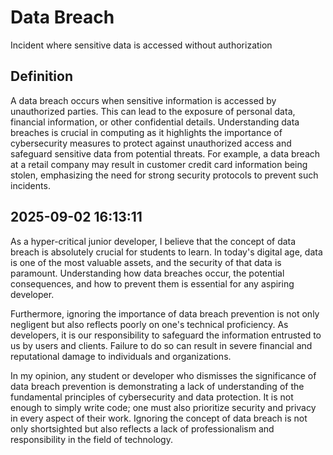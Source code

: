 # Data Breach

Incident where sensitive data is accessed without authorization

## Definition
A data breach occurs when sensitive information is accessed by unauthorized parties. This can lead to the exposure of personal data, financial information, or other confidential details. Understanding data breaches is crucial in computing as it highlights the importance of cybersecurity measures to protect against unauthorized access and safeguard sensitive data from potential threats. For example, a data breach at a retail company may result in customer credit card information being stolen, emphasizing the need for strong security protocols to prevent such incidents.

## 2025-09-02 16:13:11
As a hyper-critical junior developer, I believe that the concept of data breach is absolutely crucial for students to learn. In today's digital age, data is one of the most valuable assets, and the security of that data is paramount. Understanding how data breaches occur, the potential consequences, and how to prevent them is essential for any aspiring developer.

Furthermore, ignoring the importance of data breach prevention is not only negligent but also reflects poorly on one's technical proficiency. As developers, it is our responsibility to safeguard the information entrusted to us by users and clients. Failure to do so can result in severe financial and reputational damage to individuals and organizations.

In my opinion, any student or developer who dismisses the significance of data breach prevention is demonstrating a lack of understanding of the fundamental principles of cybersecurity and data protection. It is not enough to simply write code; one must also prioritize security and privacy in every aspect of their work. Ignoring the concept of data breach is not only shortsighted but also reflects a lack of professionalism and responsibility in the field of technology.
